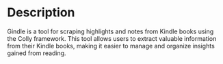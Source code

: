 # Description
Gindle is a tool for scraping highlights and notes from Kindle books using the Colly framework. 
This tool allows users to extract valuable information from their Kindle books, making it easier to manage and organize insights gained from reading.
